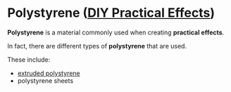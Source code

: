 # Polystyrene ([DIY Practical Effects](../../README.md))

**Polystyrene** is a material commonly used when creating **practical effects**.

In fact, there are different types of **polystyrene** that are used.

These include:
* [extruded polystyrene](../extruded-polystyrene/README.md)
* polystyrene sheets
